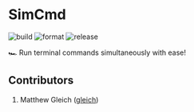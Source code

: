 # SimCmd

![build](https://github.com/gleich/Simultaneous-Updates/workflows/build/badge.svg)
![format](https://github.com/gleich/Simultaneous-Updates/workflows/format/badge.svg)
![release](https://github.com/gleich/Simultaneous-Updates/workflows/release/badge.svg)

🏎 Run terminal commands simultaneously with ease!

## Contributors

1. Matthew Gleich ([gleich]("http://www.github.com/gleich"))

